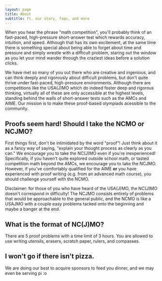 ```yaml
---
layout: page
title: About
subtitle: ft. our story, faqs, and more
---
```


When you hear the phrase "math competition", you'll probably think of an fast-paced, high-pressure short-answer test which rewards accuracy, intuition, and speed.
Although that has its own excitement, at the same time there is something special about being able to forget about time and pressure and simply wrestle with a difficult problem, staring out the window as you let your mind wander through the craziest ideas before a solution clicks.

We have met so many of you out there who are creative and ingenious, and can think deeply and rigorously about difficult problems, but don't quite thrive under fast-paced, high-pressure environments.
Although there are competitions like the USA(J)MO which do indeed foster deep and rigorous thinking, virtually all of these are only accessible at the highest levels, standing behind the walls of short-answer tests such as the AMCs and AIME.
Our mission is to make these proof-based olympiads acessible to the community.

## Proofs seem hard! Should I take the NCMO or NCJMO?

First things first, don't be intimidated by the word "proof"!
Just think about it as a fancy way of saying, "explain your thought process as clearly as you can."
We encourage you to take the NC(J)MO even if you're inexperienced!
Specifically, if you haven't quite explored outside school math, or tasted competition math beyond the AMCs, we encourage you to take the NCJMO.
However, if you've comfortably qualified for the AIME **or** you have experienced with proof writing (e.g. from an advanced math course), you should challenge yourself with the NCMO.

Disclaimer: for those of you who have heard of the USA(J)MO, the NC(J)MO doesn't correspond in difficulty!
The NCJMO consists entirely of problems that would be approachable to the general public, and the NCMO is like a USAJMO with a couple easy problems tacked onto the beginning and maybe a banger at the end.

## What is the format of NC(J)MO?

There are 5 proof problems with a time limit of 3 hours.
You are allowed to use writing utensils, erasers, scratch paper, rulers, and compasses.

## I won't go if there isn't pizza.

We are doing our best to acquire sponsors to feed you dinner, and we may even be serving pi :o
